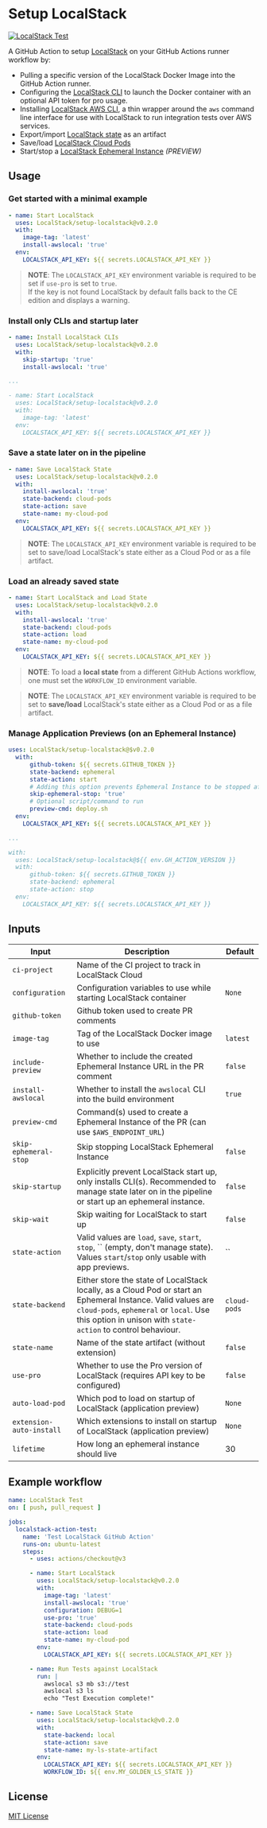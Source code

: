 # Setup LocalStack

[![LocalStack Test](https://github.com/LocalStack/setup-localstack/actions/workflows/ci.yml/badge.svg)](https://github.com/LocalStack/setup-localstack/actions/workflows/ci.yml)


A GitHub Action to setup [LocalStack](https://github.com/localstack/localstack) on your GitHub Actions runner workflow by:

- Pulling a specific version of the LocalStack Docker Image into the GitHub Action runner.
- Configuring the [LocalStack CLI](https://docs.localstack.cloud/get-started/#localstack-cli) to launch the Docker container with an optional API token for pro usage.
- Installing [LocalStack AWS CLI](https://github.com/localstack/awscli-local), a thin wrapper around the `aws` command line interface for use with LocalStack to run integration tests over AWS services.
- Export/import [LocalStack state](https://docs.localstack.cloud/user-guide/state-management/export-import-state/) as an artifact
- Save/load [LocalStack Cloud Pods](https://docs.localstack.cloud/user-guide/state-management/cloud-pods/)
- Start/stop a [LocalStack Ephemeral Instance](https://docs.localstack.cloud/user-guide/cloud-sandbox/ephemeral-instance/) _(PREVIEW)_

## Usage

### Get started with a minimal example

```yml
- name: Start LocalStack
  uses: LocalStack/setup-localstack@v0.2.0
  with:
    image-tag: 'latest'
    install-awslocal: 'true'
  env:
    LOCALSTACK_API_KEY: ${{ secrets.LOCALSTACK_API_KEY }}
```
> **NOTE**: The `LOCALSTACK_API_KEY` environment variable is required to be set if `use-pro` is set to `true`.  
If the key is not found LocalStack by default falls back to the CE edition and displays a warning.

### Install only CLIs and startup later
```yml
- name: Install LocalStack CLIs
  uses: LocalStack/setup-localstack@v0.2.0
  with:
    skip-startup: 'true'
    install-awslocal: 'true'

...

- name: Start LocalStack
  uses: LocalStack/setup-localstack@v0.2.0
  with:
    image-tag: 'latest'
  env:
    LOCALSTACK_API_KEY: ${{ secrets.LOCALSTACK_API_KEY }}
```

### Save a state later on in the pipeline
```yml
- name: Save LocalStack State
  uses: LocalStack/setup-localstack@v0.2.0
  with:
    install-awslocal: 'true'
    state-backend: cloud-pods
    state-action: save
    state-name: my-cloud-pod
  env:
    LOCALSTACK_API_KEY: ${{ secrets.LOCALSTACK_API_KEY }}
```
> **NOTE**: The `LOCALSTACK_API_KEY` environment variable is required to be set to save/load LocalStack's state either as a Cloud Pod or as a file artifact.

### Load an already saved state
```yml
- name: Start LocalStack and Load State
  uses: LocalStack/setup-localstack@v0.2.0
  with:
    install-awslocal: 'true'
    state-backend: cloud-pods
    state-action: load
    state-name: my-cloud-pod
  env:
    LOCALSTACK_API_KEY: ${{ secrets.LOCALSTACK_API_KEY }}
```
> **NOTE**: To load a **local state** from a different GitHub Actions workflow, one must set the `WORKFLOW_ID` environment variable.

> **NOTE**: The `LOCALSTACK_API_KEY` environment variable is required to be set to **save/load** LocalStack's state either as a Cloud Pod or as a file artifact.

### Manage Application Previews (on an Ephemeral Instance)
```yml
uses: LocalStack/setup-localstack@$v0.2.0
  with:
      github-token: ${{ secrets.GITHUB_TOKEN }}
      state-backend: ephemeral
      state-action: start
      # Adding this option prevents Ephemeral Instance to be stopped after the `preview-cmd` run
      skip-ephemeral-stop: 'true'
      # Optional script/command to run
      preview-cmd: deploy.sh
  env:
    LOCALSTACK_API_KEY: ${{ secrets.LOCALSTACK_API_KEY }}

...

with:
  uses: LocalStack/setup-localstack@${{ env.GH_ACTION_VERSION }}
  with:
      github-token: ${{ secrets.GITHUB_TOKEN }}
      state-backend: ephemeral
      state-action: stop
  env:
    LOCALSTACK_API_KEY: ${{ secrets.LOCALSTACK_API_KEY }}
```

## Inputs

| Input              | Description                                                                      | Default  |
| ------------------ | -------------------------------------------------------------------------------- | -------- |
| `ci-project`          | Name of the CI project to track in LocalStack Cloud |  |
| `configuration`    | Configuration variables to use while starting LocalStack container               | `None`   |
| `github-token`          | Github token used to create PR comments |  |
| `image-tag`        | Tag of the LocalStack Docker image to use                                        | `latest` |
| `include-preview`          | Whether to include the created Ephemeral Instance URL in the PR comment | `false` |
| `install-awslocal` | Whether to install the `awslocal` CLI into the build environment                 | `true`   |
| `preview-cmd`          | Command(s) used to create a Ephemeral Instance of the PR (can use `$AWS_ENDPOINT_URL`) |  |
| `skip-ephemeral-stop`        | Skip stopping LocalStack Ephemeral Instance | `false`  |
| `skip-startup`     | Explicitly prevent LocalStack start up, only installs CLI(s). Recommended to manage state later on in the pipeline or start up an ephemeral instance. | `false`  |
| `skip-wait`        | Skip waiting for LocalStack to start up | `false`  |
| `state-action`     | Valid values are `load`, `save`, `start`, `stop`, `` (empty, don't manage state). Values `start`/`stop` only usable with app previews.  | `` |
| `state-backend`    | Either store the state of LocalStack locally, as a Cloud Pod or start an Ephemeral Instance. Valid values are `cloud-pods`, `ephemeral` or `local`. Use this option in unison with `state-action` to control behaviour. | `cloud-pods`  |
| `state-name`       | Name of the state artifact (without extension) | `false`  |
| `use-pro`          | Whether to use the Pro version of LocalStack (requires API key to be configured) | `false`  |
| `auto-load-pod`    | Which pod to load on startup of LocalStack  (application preview)                | `None`   |
| `extension-auto-install` | Which extensions to install on startup of LocalStack (application preview) | `None`   | 
| `lifetime`         | How long an ephemeral instance should live                                       | 30       |

## Example workflow
```yml
name: LocalStack Test
on: [ push, pull_request ]

jobs:
  localstack-action-test:
    name: 'Test LocalStack GitHub Action'
    runs-on: ubuntu-latest
    steps:
      - uses: actions/checkout@v3

      - name: Start LocalStack
        uses: LocalStack/setup-localstack@v0.2.0
        with:
          image-tag: 'latest'
          install-awslocal: 'true'
          configuration: DEBUG=1
          use-pro: 'true'
          state-backend: cloud-pods
          state-action: load
          state-name: my-cloud-pod
        env:
          LOCALSTACK_API_KEY: ${{ secrets.LOCALSTACK_API_KEY }}

      - name: Run Tests against LocalStack
        run: |
          awslocal s3 mb s3://test
          awslocal s3 ls
          echo "Test Execution complete!"

      - name: Save LocalStack State
        uses: LocalStack/setup-localstack@v0.2.0
        with:
          state-backend: local
          state-action: save
          state-name: my-ls-state-artifact
        env:
          LOCALSTACK_API_KEY: ${{ secrets.LOCALSTACK_API_KEY }}
          WORKFLOW_ID: ${{ env.MY_GOLDEN_LS_STATE }}
```

## License

[MIT License](LICENSE)
